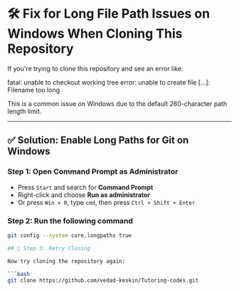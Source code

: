 # 🛠️ Fix for Long File Path Issues on Windows When Cloning This Repository

If you're trying to clone this repository and see an error like:

fatal: unable to checkout working tree
error: unable to create file [...]: Filename too long


This is a common issue on Windows due to the default 260-character path length limit.

---

## ✅ Solution: Enable Long Paths for Git on Windows

### Step 1: Open Command Prompt as Administrator

- Press `Start` and search for **Command Prompt**
- Right-click and choose **Run as administrator**
- Or press `Win + R`, type `cmd`, then press `Ctrl + Shift + Enter`

### Step 2: Run the following command

```bash
git config --system core.longpaths true

## 🧪 Step 3: Retry Cloning

Now try cloning the repository again:

```bash
git clone https://github.com/vedad-keskin/Tutoring-codes.git
